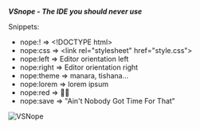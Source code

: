 ***VSnope - The IDE you should never use***

Snippets:
- nope:! => &lt;!DOCTYPE html&gt;
- nope:css => &lt;link rel="stylesheet" href="style.css"&gt;
- nope:left => Editor orientation left
- nope:right => Editor orientation right
- nope:theme => manara, tishana...
- nope:lorem => lorem ipsum
- nope:red => 🐰🥚
- nope:save => "Ain't Nobody Got Time For That"

![VSNope](assets/vsnope_original.gif "VSNope")
<!-- ![VSNope](assets/vsnope.gif "VSNope") -->
